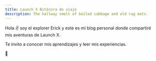 ```yaml
---
title: Launch X Bitácora de viaje
description: The hallway smelt of boiled cabbage and old rag mats.
---
```


Hola ✌️  soy el explorer Erick y este es mi blog personal donde compartiré mis aventuras de Launch X.

Te invito a conocer mis aprendizajes y leer mis experiencias.

🚀
